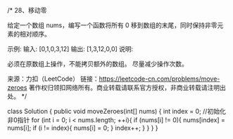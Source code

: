 /*
    28、移动零
	
给定一个数组 nums，编写一个函数将所有 0 移到数组的末尾，同时保持非零元素的相对顺序。

示例:
输入: [0,1,0,3,12]
输出: [1,3,12,0,0]
说明:

必须在原数组上操作，不能拷贝额外的数组。
尽量减少操作次数。

来源：力扣（LeetCode）
链接：https://leetcode-cn.com/problems/move-zeroes
著作权归领扣网络所有。商业转载请联系官方授权，非商业转载请注明出处。
*/

class Solution {
    public void moveZeroes(int[] nums) {
        int index = 0;  //初始化非0指针
        for (int i = 0; i < nums.length; ++i){
            if (nums[i] != 0){
                nums[index] = nums[i];
                if (i != index){
                    nums[i] = 0;
                }
                index++;
            }
        } 
    }
}
